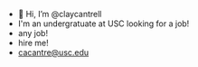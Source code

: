 - 👋 Hi, I’m @claycantrell
- I'm an undergratuate at USC looking for a job!
- any job!
- hire me!
- cacantre@usc.edu
